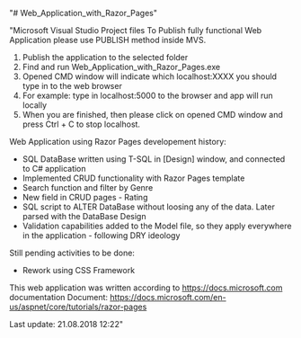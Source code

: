 "# Web_Application_with_Razor_Pages" 

"Microsoft Visual Studio Project files
To Publish fully functional Web Application please use PUBLISH method inside MVS.

1. Publish the application to the selected folder
2. Find and run Web_Application_with_Razor_Pages.exe
3. Opened CMD window will indicate which localhost:XXXX you should type in to the web browser
4. For example: type in localhost:5000 to the browser and app will run locally
5. When you are finished, then please click on opened CMD window and press Ctrl + C to stop localhost.


Web Application using Razor Pages developement history:
- SQL DataBase written using T-SQL in [Design] window, and connected to C# application
- Implemented CRUD functionality with Razor Pages template
- Search function and filter by Genre
- New field in CRUD pages - Rating
- SQL script to ALTER DataBase without loosing any of the data. Later parsed with the DataBase Design
- Validation capabilities added to the Model file, so they apply everywhere in the application - following DRY ideology


Still pending activities to be done:
- Rework using CSS Framework


This web application was written according to https://docs.microsoft.com documentation
Document: https://docs.microsoft.com/en-us/aspnet/core/tutorials/razor-pages

Last update: 21.08.2018 12:22"
